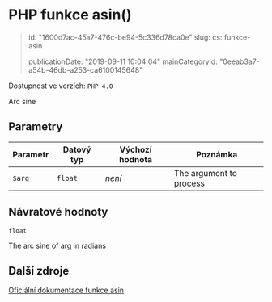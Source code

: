 PHP funkce asin()
=================

> id: "1600d7ac-45a7-476c-be94-5c336d78ca0e"
> slug:
> 	cs: funkce-asin
>
> publicationDate: "2019-09-11 10:04:04"
> mainCategoryId: "0eeab3a7-a54b-46db-a253-ca6100145648"

Dostupnost ve verzích: `PHP 4.0`

Arc sine


Parametry
--------------

| Parametr | Datový typ | Výchozí hodnota | Poznámka |
|-----|-----|-----|-----|
| `$arg` | `float` | *není* | The argument to process |


Návratové hodnoty
----------------

`float`

The arc sine of arg in radians

Další zdroje
------------

[Oficiální dokumentace funkce asin](https://www.php.net/manual/en/function.asin.php)
